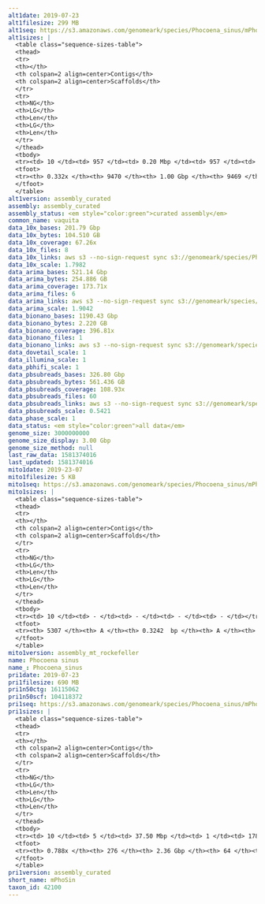 ```yaml
---
alt1date: 2019-07-23
alt1filesize: 299 MB
alt1seq: https://s3.amazonaws.com/genomeark/species/Phocoena_sinus/mPhoSin1/assembly_curated/mPhoSin1.alt.cur.20190723.fasta.gz
alt1sizes: |
  <table class="sequence-sizes-table">
  <thead>
  <tr>
  <th></th>
  <th colspan=2 align=center>Contigs</th>
  <th colspan=2 align=center>Scaffolds</th>
  </tr>
  <tr>
  <th>NG</th>
  <th>LG</th>
  <th>Len</th>
  <th>LG</th>
  <th>Len</th>
  </tr>
  </thead>
  <tbody>
  <tr><td> 10 </td><td> 957 </td><td> 0.20 Mbp </td><td> 957 </td><td> 0.20 Mbp </td></tr>  <tr><td> 20 </td><td> 2973 </td><td> 0.11 Mbp </td><td> 2973 </td><td> 0.11 Mbp </td></tr>  <tr><td> 30 </td><td> 6946 </td><td> 50.89 Kbp </td><td> 6946 </td><td> 50.89 Kbp </td></tr>  <tr><td> 40 </td><td> - </td><td> - </td><td> - </td><td> - </td></tr>  <tr style="background-color:#cccccc;"><td> 50 </td><td> - </td><td> - </td><td> - </td><td> - </td></tr>  <tr><td> 60 </td><td> - </td><td> - </td><td> - </td><td> - </td></tr>  <tr><td> 70 </td><td> - </td><td> - </td><td> - </td><td> - </td></tr>  <tr><td> 80 </td><td> - </td><td> - </td><td> - </td><td> - </td></tr>  <tr><td> 90 </td><td> - </td><td> - </td><td> - </td><td> - </td></tr>  <tr><td> 100 </td><td> - </td><td> - </td><td> - </td><td> - </td></tr>  </tbody>
  <tfoot>
  <tr><th> 0.332x </th><th> 9470 </th><th> 1.00 Gbp </th><th> 9469 </th><th> 1.00 Gbp </th></tr>
  </tfoot>
  </table>
alt1version: assembly_curated
assembly: assembly_curated
assembly_status: <em style="color:green">curated assembly</em>
common_name: vaquita
data_10x_bases: 201.79 Gbp
data_10x_bytes: 104.510 GB
data_10x_coverage: 67.26x
data_10x_files: 8
data_10x_links: aws s3 --no-sign-request sync s3://genomeark/species/Phocoena_sinus/mPhoSin1/genomic_data/10x/ .<br>
data_10x_scale: 1.7982
data_arima_bases: 521.14 Gbp
data_arima_bytes: 254.886 GB
data_arima_coverage: 173.71x
data_arima_files: 6
data_arima_links: aws s3 --no-sign-request sync s3://genomeark/species/Phocoena_sinus/mPhoSin1/genomic_data/arima/ .<br>
data_arima_scale: 1.9042
data_bionano_bases: 1190.43 Gbp
data_bionano_bytes: 2.220 GB
data_bionano_coverage: 396.81x
data_bionano_files: 1
data_bionano_links: aws s3 --no-sign-request sync s3://genomeark/species/Phocoena_sinus/mPhoSin1/genomic_data/bionano/ .<br>
data_dovetail_scale: 1
data_illumina_scale: 1
data_pbhifi_scale: 1
data_pbsubreads_bases: 326.80 Gbp
data_pbsubreads_bytes: 561.436 GB
data_pbsubreads_coverage: 108.93x
data_pbsubreads_files: 60
data_pbsubreads_links: aws s3 --no-sign-request sync s3://genomeark/species/Phocoena_sinus/mPhoSin1/genomic_data/pacbio/ . --exclude "*ccs.bam*"<br>
data_pbsubreads_scale: 0.5421
data_phase_scale: 1
data_status: <em style="color:green">all data</em>
genome_size: 3000000000
genome_size_display: 3.00 Gbp
genome_size_method: null
last_raw_data: 1581374016
last_updated: 1581374016
mito1date: 2019-23-07
mito1filesize: 5 KB
mito1seq: https://s3.amazonaws.com/genomeark/species/Phocoena_sinus/mPhoSin1/assembly_mt_rockefeller/mPhoSin1.MT.20192307.fasta.gz
mito1sizes: |
  <table class="sequence-sizes-table">
  <thead>
  <tr>
  <th></th>
  <th colspan=2 align=center>Contigs</th>
  <th colspan=2 align=center>Scaffolds</th>
  </tr>
  <tr>
  <th>NG</th>
  <th>LG</th>
  <th>Len</th>
  <th>LG</th>
  <th>Len</th>
  </tr>
  </thead>
  <tbody>
  <tr><td> 10 </td><td> - </td><td> - </td><td> - </td><td> - </td></tr>  <tr><td> 20 </td><td> - </td><td> - </td><td> - </td><td> - </td></tr>  <tr><td> 30 </td><td> - </td><td> - </td><td> - </td><td> - </td></tr>  <tr><td> 40 </td><td> - </td><td> - </td><td> - </td><td> - </td></tr>  <tr style="background-color:#cccccc;"><td> 50 </td><td> - </td><td style="background-color:#ff8888;"> - </td><td> - </td><td style="background-color:#ff8888;"> - </td></tr>  <tr><td> 60 </td><td> - </td><td> - </td><td> - </td><td> - </td></tr>  <tr><td> 70 </td><td> - </td><td> - </td><td> - </td><td> - </td></tr>  <tr><td> 80 </td><td> - </td><td> - </td><td> - </td><td> - </td></tr>  <tr><td> 90 </td><td> - </td><td> - </td><td> - </td><td> - </td></tr>  <tr><td> 100 </td><td> - </td><td> - </td><td> - </td><td> - </td></tr>  </tbody>
  <tfoot>
  <tr><th> 5307 </th><th> A </th><th> 0.3242  bp </th><th> A </th><th> 0.3242  bp </th></tr>
  </tfoot>
  </table>
mito1version: assembly_mt_rockefeller
name: Phocoena sinus
name_: Phocoena_sinus
pri1date: 2019-07-23
pri1filesize: 690 MB
pri1n50ctg: 16115062
pri1n50scf: 104118372
pri1seq: https://s3.amazonaws.com/genomeark/species/Phocoena_sinus/mPhoSin1/assembly_curated/mPhoSin1.pri.cur.20190723.fasta.gz
pri1sizes: |
  <table class="sequence-sizes-table">
  <thead>
  <tr>
  <th></th>
  <th colspan=2 align=center>Contigs</th>
  <th colspan=2 align=center>Scaffolds</th>
  </tr>
  <tr>
  <th>NG</th>
  <th>LG</th>
  <th>Len</th>
  <th>LG</th>
  <th>Len</th>
  </tr>
  </thead>
  <tbody>
  <tr><td> 10 </td><td> 5 </td><td> 37.50 Mbp </td><td> 1 </td><td> 178.56 Mbp </td></tr>  <tr><td> 20 </td><td> 15 </td><td> 30.57 Mbp </td><td> 3 </td><td> 146.13 Mbp </td></tr>  <tr><td> 30 </td><td> 26 </td><td> 24.60 Mbp </td><td> 5 </td><td> 131.66 Mbp </td></tr>  <tr><td> 40 </td><td> 39 </td><td> 19.98 Mbp </td><td> 8 </td><td> 110.41 Mbp </td></tr>  <tr style="background-color:#cccccc;"><td> 50 </td><td> 55 </td><td style="background-color:#88ff88;"> 16.12 Mbp </td><td> 10 </td><td style="background-color:#88ff88;"> 104.12 Mbp </td></tr>  <tr><td> 60 </td><td> 76 </td><td> 12.35 Mbp </td><td> 14 </td><td> 89.76 Mbp </td></tr>  <tr><td> 70 </td><td> 106 </td><td> 7.41 Mbp </td><td> 17 </td><td> 79.89 Mbp </td></tr>  <tr><td> 80 </td><td> - </td><td> - </td><td> - </td><td> - </td></tr>  <tr><td> 90 </td><td> - </td><td> - </td><td> - </td><td> - </td></tr>  <tr><td> 100 </td><td> - </td><td> - </td><td> - </td><td> - </td></tr>  </tbody>
  <tfoot>
  <tr><th> 0.788x </th><th> 276 </th><th> 2.36 Gbp </th><th> 64 </th><th> 2.37 Gbp </th></tr>
  </tfoot>
  </table>
pri1version: assembly_curated
short_name: mPhoSin
taxon_id: 42100
---
```

